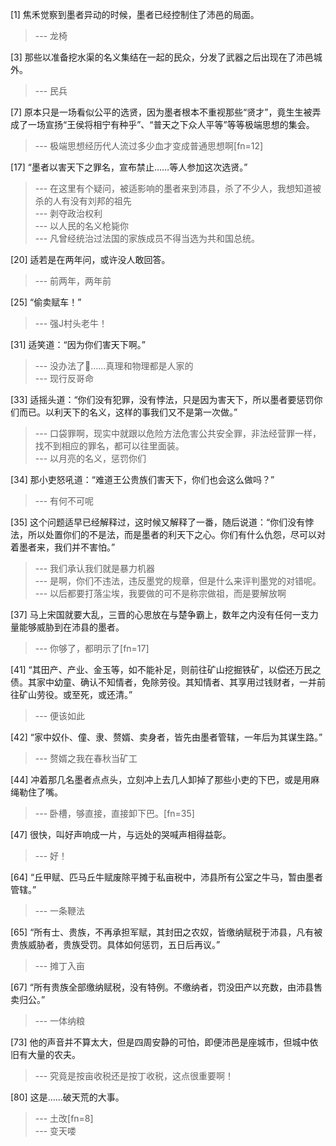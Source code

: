 
[1] 焦禾觉察到墨者异动的时候，墨者已经控制住了沛邑的局面。
>--- 龙椅<br>

[3] 那些以准备挖水渠的名义集结在一起的民众，分发了武器之后出现在了沛邑城外。
>--- 民兵<br>

[7] 原本只是一场看似公平的选贤，因为墨者根本不重视那些“贤才”，竟生生被弄成了一场宣扬“王侯将相宁有种乎”、“普天之下众人平等”等等极端思想的集会。
>--- 极端思想经历代人流过多少血才变成普通思想啊[fn=12]<br>

[17] “墨者以害天下之罪名，宣布禁止……等人参加这次选贤。”
>--- 在这里有个疑问，被适影响的墨者来到沛县，杀了不少人，我想知道被杀的人有没有刘邦的祖先<br>
>--- 剥夺政治权利<br>
>--- 以人民的名义枪毙你<br>
>--- 凡曾经统治过法国的家族成员不得当选为共和国总统。<br>

[20] 适若是在两年问，或许没人敢回答。
>--- 前两年，两年前<br>

[25] “偷卖赋车！”
>--- 强J村头老牛！<br>

[31] 适笑道：“因为你们害天下啊。”
>--- 没办法了👐……真理和物理都是人家的<br>
>--- 现行反哥命<br>

[33] 适摇头道：“你们没有犯罪，没有悖法，只是因为害天下，所以墨者要惩罚你们而已。以利天下的名义，这样的事我们又不是第一次做。”
>--- 口袋罪啊，现实中就跟以危险方法危害公共安全罪，非法经营罪一样，找不到相应的罪名，都可以往里面装。<br>
>--- 以月亮的名义，惩罚你们<br>

[34] 那小吏怒吼道：“难道王公贵族们害天下，你们也会这么做吗？”
>--- 有何不可呢<br>

[35] 这个问题适早已经解释过，这时候又解释了一番，随后说道：“你们没有悖法，所以处置你们的不是法，而是墨者的利天下之心。你们有什么仇怨，尽可以对着墨者来，我们并不害怕。”
>--- 我们承认我们就是暴力机器<br>
>--- 是啊，你们不违法，违反墨党的规章，但是什么来评判墨党的对错呢。<br>
>--- 以后都要打落尘埃，我要做的可不是称宗做祖，而是要解放啊<br>

[37] 马上宋国就要大乱，三晋的心思放在与楚争霸上，数年之内没有任何一支力量能够威胁到在沛县的墨者。
>--- 你够了，都明示了[fn=17]<br>

[41] “其田产、产业、金玉等，如不能补足，则前往矿山挖掘铁矿，以偿还万民之债。其家中幼童、确认不知情者，免除劳役。其知情者、其享用过钱财者，一并前往矿山劳役。或至死，或还清。”
>--- 便该如此<br>

[42] “家中奴仆、僮、隶、赘婿、卖身者，皆先由墨者管辖，一年后为其谋生路。”
>--- 赘婿之我在春秋当矿工<br>

[44] 冲着那几名墨者点点头，立刻冲上去几人卸掉了那些小吏的下巴，或是用麻绳勒住了嘴。
>--- 卧槽，够直接，直接卸下巴。[fn=35]<br>

[47] 很快，叫好声响成一片，与远处的哭喊声相得益彰。
>--- 好！<br>

[64] “丘甲赋、匹马丘牛赋废除平摊于私亩税中，沛县所有公室之牛马，暂由墨者管辖。”
>--- 一条鞭法<br>

[65] “所有士、贵族，不再承担军赋，其封田之农奴，皆缴纳赋税于沛县，凡有被贵族威胁者，贵族受罚。具体如何惩罚，五日后再议。”
>--- 摊丁入亩<br>

[67] “所有贵族全部缴纳赋税，没有特例。不缴纳者，罚没田产以充数，由沛县售卖归公。”
>--- 一体纳粮<br>

[73] 他的声音并不算太大，但是四周安静的可怕，即便沛邑是座城市，但城中依旧有大量的农夫。
>--- 究竟是按亩收税还是按丁收税，这点很重要啊！<br>

[80] 这是……破天荒的大事。
>--- 土改[fn=8]<br>
>--- 变天喽<br>
